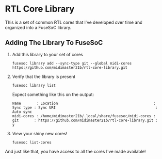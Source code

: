 # RTL Core Library

This is a set of common RTL cores that I've developed over time and organized into a FuseSoC library.

## Adding The Library To FuseSoC

1. Add this library to your set of cores

   `fusesoc library add --sync-type git --global midi-cores https://github.com/midimaster21b/rtl-core-library.git`

1. Verify that the library is present

   `fusesoc library list`

   Expect something like this on the output:

   ```
   Name       : Location                                            : Sync type : Sync URI                                              : Auto sync
   midi-cores : /home/midimaster21b/.local/share/fusesoc/midi-cores : git       : https://github.com/midimaster21b/rtl-core-library.git : y
   ```

1. View your shiny new cores!

   `fusesoc list-cores`

And just like that, you have access to all the cores I've made available!
